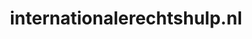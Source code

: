 ---
layout: post
title:  "internationalerechtshulp.nl"
internal_url:  "/data/internationalerechtshulp.nl.html"
categories: dutchgov
---